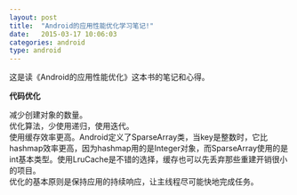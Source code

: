 ```yaml
---
layout: post
title:  "Android的应用性能优化学习笔记!"
date:   2015-03-17 10:06:03
categories: android
type: android
---
```


这是读《Android的应用性能优化》这本书的笔记和心得。

**代码优化**

减少创建对象的数量。  
优化算法，少使用递归，使用迭代。  
使用缓存效率更高。Android定义了SparseArray类，当key是整数时，它比hashmap效率更高，因为hashmap用的是Integer对象，而SparseArray使用的是int基本类型。使用LruCache是不错的选择，缓存也可以先丢弃那些重建开销很小的项目。  
优化的基本原则是保持应用的持续响应，让主线程尽可能快地完成任务。  
